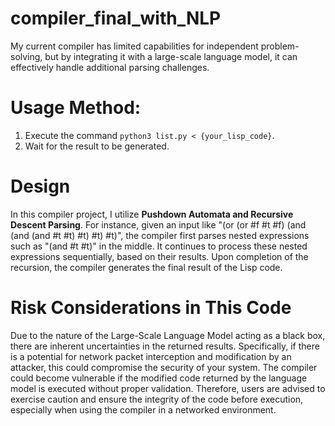 # compiler_final_with_NLP

My current compiler has limited capabilities for independent problem-solving, but by integrating it with a large-scale language model, it can effectively handle additional parsing challenges.

# Usage Method:

1. Execute the command `python3 list.py < {your_lisp_code}`.
2. Wait for the result to be generated.

# Design
In this compiler project, I utilize **Pushdown Automata and Recursive Descent Parsing**. 
For instance, given an input like "(or (or #f #t #f) (and (and (and #t #t) #t) #t) #t)", 
the compiler first parses nested expressions such as "(and #t #t)" in the middle. 
It continues to process these nested expressions sequentially, based on their results. 
Upon completion of the recursion, the compiler generates the final result of the Lisp code.

# Risk Considerations in This Code

Due to the nature of the Large-Scale Language Model acting as a black box, there are inherent uncertainties in the returned results. Specifically, if there is a potential for network packet interception and modification by an attacker, this could compromise the security of your system. The compiler could become vulnerable if the modified code returned by the language model is executed without proper validation. Therefore, users are advised to exercise caution and ensure the integrity of the code before execution, especially when using the compiler in a networked environment.
